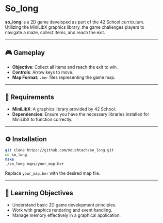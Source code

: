 
# So_long

**so_long** is a 2D game developed as part of the 42 School curriculum. Utilizing the MiniLibX graphics library, the game challenges players to navigate a maze, collect items, and reach the exit.

---

## 🎮 Gameplay

- **Objective**: Collect all items and reach the exit to win.
- **Controls**: Arrow keys to move.
- **Map Format**: `.ber` files representing the game map.

---

## 🧰 Requirements

- **MiniLibX**: A graphics library provided by 42 School.
- **Dependencies**: Ensure you have the necessary libraries installed for MiniLibX to function correctly.

---

## ⚙️ Installation

```bash
git clone https://github.com/mouchtach/so_long.git
cd so_long
make
./so_long maps/your_map.ber
````

Replace `your_map.ber` with the desired map file.

---

## 🧠 Learning Objectives

* Understand basic 2D game development principles.
* Work with graphics rendering and event handling.
* Manage memory effectively in a graphical application.



